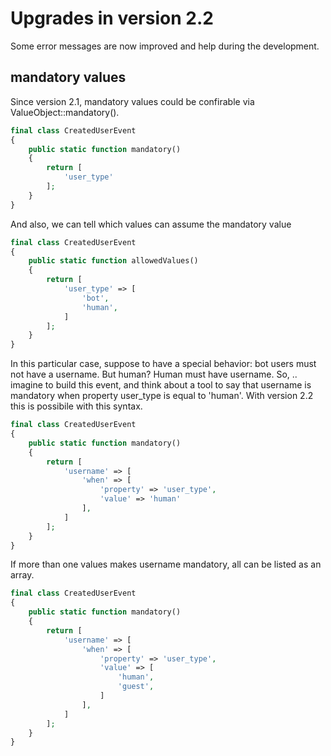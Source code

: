 # Upgrades in version 2.2

Some error messages are now improved and help during the development.

## mandatory values

Since version 2.1, mandatory values could be confirable via ValueObject::mandatory().

```php
final class CreatedUserEvent
{
    public static function mandatory()
    {
        return [
            'user_type'
        ];
    }
}
```

And also, we can tell which values can assume the mandatory value

```php
final class CreatedUserEvent
{
    public static function allowedValues()
    {
        return [
            'user_type' => [
                'bot',
                'human',
            ]
        ];
    }
}
```

In this particular case, suppose to have a special behavior: bot users must not have a username. But human? Human must have username. So, .. imagine to build this event, and think about a tool to say that username is mandatory when property user_type is equal to 'human'. With version 2.2 this is possibile with this syntax.

```php
final class CreatedUserEvent
{
    public static function mandatory()
    {
        return [
            'username' => [
                'when' => [
                    'property' => 'user_type',
                    'value' => 'human'
                ],
            ]
        ];
    }
}
```

If more than one values makes username mandatory, all can be listed as an array.

```php
final class CreatedUserEvent
{
    public static function mandatory()
    {
        return [
            'username' => [
                'when' => [
                    'property' => 'user_type',
                    'value' => [
                        'human',
                        'guest',
                    ]
                ],
            ]
        ];
    }
}
```
